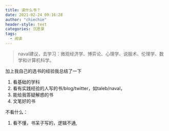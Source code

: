```yaml
---
title: 读什么书？
date: 2021-02-24 09:16:28
author: "chiechie"
header-style: text
categories: 沉思录
tags:
  - 阅读
---
```



> naval建议，去学习：微观经济学、博弈论、心理学、说服术、伦理学、数学和计算机科学。

加上我自己的选书的经验我总结了一下

1. 看基础的学科
2. 看有实践经验的人写的书/blog/twitter，如taleb/naval，
3. 能给我答疑解惑的书
4. 文笔好的书

不看什么： 
1. 看不懂，书呆子写的，逻辑不通, 
